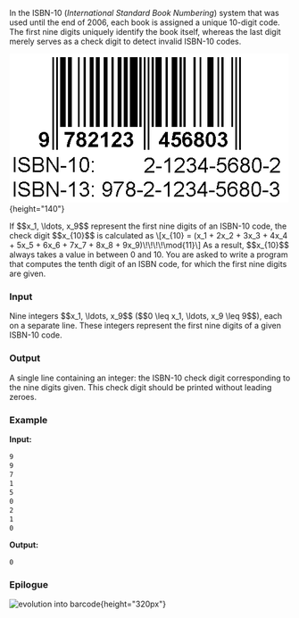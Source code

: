 In the ISBN-10 (*International Standard Book Numbering*) system that was
used until the end of 2006, each book is assigned a unique 10-digit
code. The first nine digits uniquely identify the book itself, whereas
the last digit merely serves as a check digit to detect invalid ISBN-10
codes.

![ISBN](media/ISBN.gif "ISBN"){height="140"}

If \$\$x\_1, \\ldots, x\_9\$\$ represent the first nine digits of an
ISBN-10 code, the check digit \$\$x\_{10}\$\$ is calculated as
\\\[x\_{10} = (x\_1 + 2x\_2 + 3x\_3 + 4x\_4 + 5x\_5 + 6x\_6 + 7x\_7 +
8x\_8 + 9x\_9)\\!\\!\\!\\!\\mod{11}\\\] As a result, \$\$x\_{10}\$\$
always takes a value in between 0 and 10. You are asked to write a
program that computes the tenth digit of an ISBN code, for which the
first nine digits are given.

### Input

Nine integers \$\$x\_1, \\ldots, x\_9\$\$ (\$\$0 \\leq x\_1, \\ldots,
x\_9 \\leq 9\$\$), each on a separate line. These integers represent the
first nine digits of a given ISBN-10 code.

### Output

A single line containing an integer: the ISBN-10 check digit
corresponding to the nine digits given. This check digit should be
printed without leading zeroes.

### Example

**Input:**

    9
    9
    7
    1
    5
    0
    2
    1
    0

**Output:**

    0

### Epilogue

![evolution into
barcode](media/evaluation_barcode.jpg "evolution into barcode"){height="320px"}
